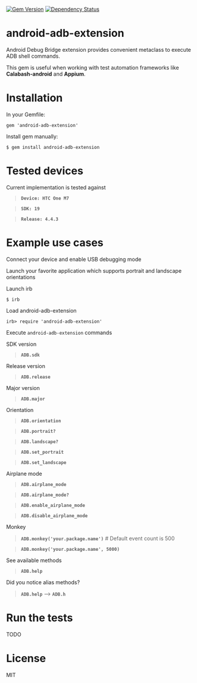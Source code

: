 [![Gem Version](https://badge.fury.io/rb/android-adb-extension.svg)](http://badge.fury.io/rb/android-adb-extension)
[![Dependency Status](https://gemnasium.com/JaniJegoroff/android-adb-extension.svg)](https://gemnasium.com/JaniJegoroff/android-adb-extension)

android-adb-extension
==========

Android Debug Bridge extension provides convenient metaclass to execute ADB shell commands.

This gem is useful when working with test automation frameworks like **Calabash-android** and **Appium**.

Installation
==========

In your Gemfile:

`gem 'android-adb-extension'`

Install gem manually:

`$ gem install android-adb-extension`

Tested devices
==========

Current implementation is tested against

> **`Device: HTC One M7`**

> **`SDK: 19`**

> **`Release: 4.4.3`**

Example use cases
==========

Connect your device and enable USB debugging mode

Launch your favorite application which supports portrait and landscape orientations

Launch irb

`$ irb`

Load android-adb-extension

`irb> require 'android-adb-extension'`

Execute `android-adb-extension` commands

SDK version

> **`ADB.sdk`**

Release version

> **`ADB.release`**

Major version

> **`ADB.major`**

Orientation

> **`ADB.orientation`**

> **`ADB.portrait?`**

> **`ADB.landscape?`**

> **`ADB.set_portrait`**

> **`ADB.set_landscape`**

Airplane mode

> **`ADB.airplane_mode`**

> **`ADB.airplane_mode?`**

> **`ADB.enable_airplane_mode`**

> **`ADB.disable_airplane_mode`**

Monkey

> **`ADB.monkey('your.package.name')`** # Default event count is 500

> **`ADB.monkey('your.package.name', 5000)`**

See available methods

> **`ADB.help`**

Did you notice alias methods?

> **`ADB.help`** --> **`ADB.h`**

Run the tests
==========

TODO

License
==========

MIT
